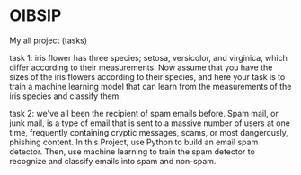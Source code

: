 # OIBSIP
My all project (tasks)

task 1: iris flower has three species; setosa, versicolor, and virginica, which differ according to their
measurements. Now assume that you have the sizes of the iris flowers according to
their species, and here your task is to train a machine learning model that can learn from the
measurements of the iris species and classify them.

task 2: we've all been the recipient of spam emails before. Spam mail, or junk mail, is a type of email
that is sent to a massive number of users at one time, frequently containing cryptic
messages, scams, or most dangerously, phishing content.
In this Project, use Python to build an email spam detector. Then, use machine learning to
train the spam detector to recognize and classify emails into spam and non-spam.

